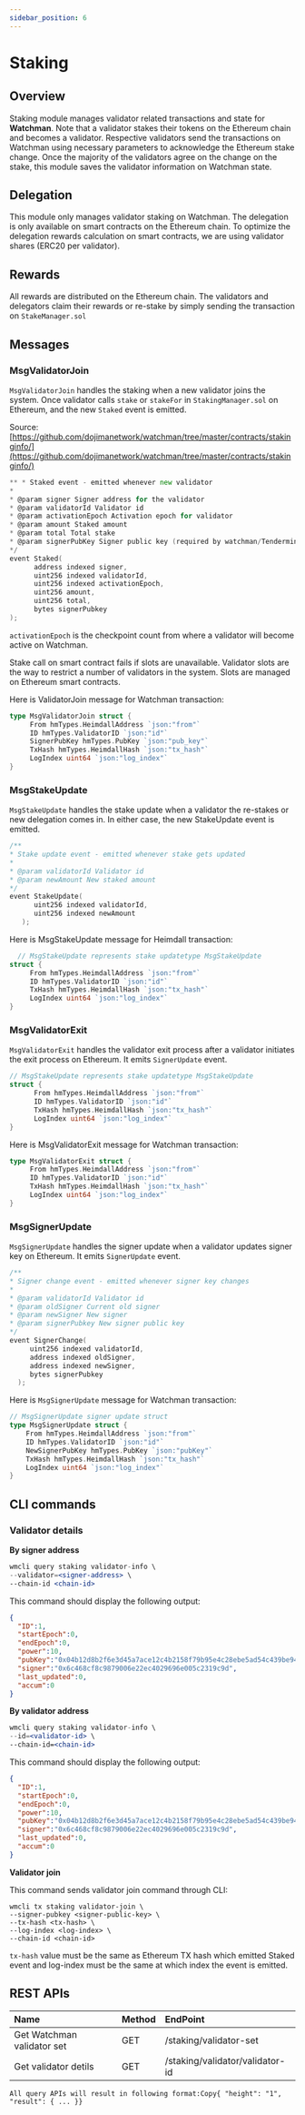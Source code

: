 ```yaml
---
sidebar_position: 6
---
```

# Staking

## Overview

Staking module manages validator related transactions and state for **Watchman**. Note that a validator stakes their tokens on the Ethereum chain and becomes a validator. Respective validators send the transactions on Watchman using necessary parameters to acknowledge the Ethereum stake change. Once the majority of the validators agree on the change on the stake, this module saves the validator information on Watchman state.

## Delegation

This module only manages validator staking on Watchman. The delegation is only available on smart contracts on the Ethereum chain. To optimize the delegation rewards calculation on smart contracts, we are using validator shares (ERC20 per validator).

## Rewards

All rewards are distributed on the Ethereum chain. The validators and delegators claim their rewards or re-stake by simply sending the transaction on `StakeManager.sol`

## Messages

### MsgValidatorJoin

`MsgValidatorJoin` handles the staking when a new validator joins the system. Once validator calls `stake` or `stakeFor` in `StakingManager.sol` on Ethereum, and the new `Staked` event is emitted.

Source:[https://github.com/dojimanetwork/watchman/tree/master/contracts/stakinginfo/](https://github.com/dojimanetwork/watchman/tree/master/contracts/stakinginfo/)

```go
** * Staked event - emitted whenever new validator
*
* @param signer Signer address for the validator
* @param validatorId Validator id
* @param activationEpoch Activation epoch for validator
* @param amount Staked amount
* @param total Total stake
* @param signerPubKey Signer public key (required by watchman/Tendermint)
*/
event Staked(
      address indexed signer,
      uint256 indexed validatorId,
      uint256 indexed activationEpoch,
      uint256 amount,
      uint256 total,
      bytes signerPubkey
);
```

`activationEpoch` is the checkpoint count from where a validator will become active on Watchman.

Stake call on smart contract fails if slots are unavailable. Validator slots are the way to restrict a number of validators in the system. Slots are managed on Ethereum smart contracts.

Here is ValidatorJoin message for Watchman transaction:

```go
type MsgValidatorJoin struct {
     From hmTypes.HeimdallAddress `json:"from"`
     ID hmTypes.ValidatorID `json:"id"`
     SignerPubKey hmTypes.PubKey `json:"pub_key"`
     TxHash hmTypes.HeimdallHash `json:"tx_hash"`
     LogIndex uint64 `json:"log_index"`
}
```

### MsgStakeUpdate

`MsgStakeUpdate` handles the stake update when a validator the re-stakes or new delegation comes in. In either case, the new StakeUpdate event is emitted.

```go
/**
* Stake update event - emitted whenever stake gets updated
*
* @param validatorId Validator id
* @param newAmount New staked amount
*/
event StakeUpdate(
      uint256 indexed validatorId,
      uint256 indexed newAmount
   );
```

Here is MsgStakeUpdate message for Heimdall transaction:

```go
  // MsgStakeUpdate represents stake updatetype MsgStakeUpdate
struct {
     From hmTypes.HeimdallAddress `json:"from"`
     ID hmTypes.ValidatorID `json:"id"`
     TxHash hmTypes.HeimdallHash `json:"tx_hash"`
     LogIndex uint64 `json:"log_index"`
}
```

### MsgValidatorExit

`MsgValidatorExit` handles the validator exit process after a validator initiates the exit process on Ethereum. It emits `SignerUpdate` event.

```go
// MsgStakeUpdate represents stake updatetype MsgStakeUpdate
struct {
      From hmTypes.HeimdallAddress `json:"from"`
      ID hmTypes.ValidatorID `json:"id"`
      TxHash hmTypes.HeimdallHash `json:"tx_hash"`
      LogIndex uint64 `json:"log_index"`
}
```

Here is MsgValidatorExit message for Watchman transaction:

```go
type MsgValidatorExit struct {
     From hmTypes.HeimdallAddress `json:"from"`
     ID hmTypes.ValidatorID `json:"id"`
     TxHash hmTypes.HeimdallHash `json:"tx_hash"`
     LogIndex uint64 `json:"log_index"`
}
```

### MsgSignerUpdate

`MsgSignerUpdate` handles the signer update when a validator updates signer key on Ethereum. It emits `SignerUpdate` event.

```go
/**
* Signer change event - emitted whenever signer key changes
*
* @param validatorId Validator id
* @param oldSigner Current old signer
* @param newSigner New signer
* @param signerPubkey New signer public key
*/
event SignerChange(
     uint256 indexed validatorId,
     address indexed oldSigner,
     address indexed newSigner,
     bytes signerPubkey
  );
```

Here is `MsgSignerUpdate` message for Watchman transaction:

```go
// MsgSignerUpdate signer update struct
type MsgSignerUpdate struct {
    From hmTypes.HeimdallAddress `json:"from"`
    ID hmTypes.ValidatorID `json:"id"`
    NewSignerPubKey hmTypes.PubKey `json:"pubKey"`
    TxHash hmTypes.HeimdallHash `json:"tx_hash"`
    LogIndex uint64 `json:"log_index"`
}
```

## CLI commands

### Validator details

**By signer address**

```jsx
wmcli query staking validator-info \
--validator=<signer-address> \
--chain-id <chain-id>
```

This command should display the following output:

```json
{
  "ID":1,
  "startEpoch":0,
  "endEpoch":0,
  "power":10,
  "pubKey":"0x04b12d8b2f6e3d45a7ace12c4b2158f79b95e4c28ebe5ad54c439be9431d7fc9dc1164210bf6a5c3b8523528b931e772c86a307e8cff4b725e6b4a77d21417bf19",
  "signer":"0x6c468cf8c9879006e22ec4029696e005c2319c9d",
  "last_updated":0,
  "accum":0
}
```

**By validator address**

```jsx
wmcli query staking validator-info \
--id=<validator-id> \
--chain-id=<chain-id>
```

This command should display the following output:

```json
{
  "ID":1,
  "startEpoch":0,
  "endEpoch":0,
  "power":10,
  "pubKey":"0x04b12d8b2f6e3d45a7ace12c4b2158f79b95e4c28ebe5ad54c439be9431d7fc9dc1164210bf6a5c3b8523528b931e772c86a307e8cff4b725e6b4a77d21417bf19",
  "signer":"0x6c468cf8c9879006e22ec4029696e005c2319c9d",
  "last_updated":0,
  "accum":0
}
```

**Validator join**

This command sends validator join command through CLI:

```text
wmcli tx staking validator-join \
--signer-pubkey <signer-public-key> \
--tx-hash <tx-hash> \
--log-index <log-index> \
--chain-id <chain-id>
```

`tx-hash` value must be the same as Ethereum TX hash which emitted Staked event and log-index must be the same at which index the event is emitted.

## REST APIs

| Name                       | Method | EndPoint                        |
| :------------------------- | :----- | :------------------------------ |
| Get Watchman validator set | GET    | /staking/validator-set          |
| Get validator detils       | GET    | /staking/validator/validator-id |

`All query APIs will result in following format:Copy{ "height": "1", "result": { ... }}`
